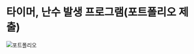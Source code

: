 # 타이머, 난수 발생 프로그램(포트폴리오 제출)

![포트폴리오](https://github.com/Qnd1101/flutter_application_portfolio/assets/107795830/05deaedb-a1bb-40d7-9d55-40979b7c4e62)

